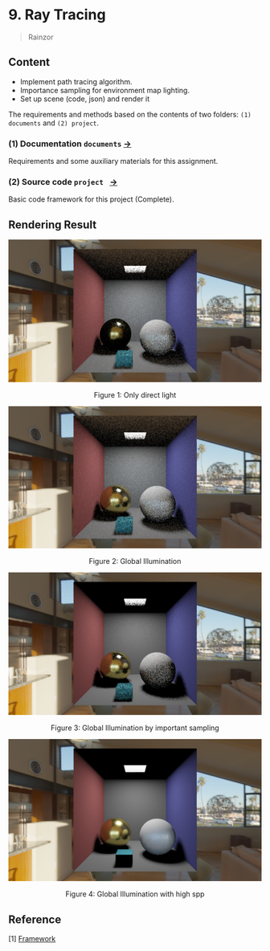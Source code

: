 # 9. Ray Tracing

> Rainzor

## Content

- Implement path tracing algorithm.
- Importance sampling for environment map lighting.
- Set up scene (code, json) and render it

The requirements and methods based on the contents of two folders: `(1) documents` and `(2) project`.

### (1) Documentation `documents` [->](documents/) 

Requirements and some auxiliary materials for this assignment.

### (2) Source code `project ` [->](project/)

Basic code framework for this project (Complete).

## Rendering Result

<img src="./images/img-path-tracing/rst_dir.png" style="zoom:50%;" />
<center><p>Figure 1: Only direct light</p></center>    


<img src="./images/img-path-tracing/rst_full.png" style="zoom:50%;" />
<center><p>Figure 2: Global Illumination</p></center>   

<img src="./images/img-path-tracing/rst_full_impSamp.png" style="zoom:50%;" />
<center><p>Figure 3: Global Illumination by important sampling</p></center>  

<img src="./images/img-path-tracing/rst_high_spp.png" style="zoom:50%;" />
<center><p>Figure 4: Global Illumination with high spp</p></center>  


## Reference

[1] [Framework](https://github.com/Ubpa/USTC_CG/tree/master/Homeworks/9_PathTracing)
